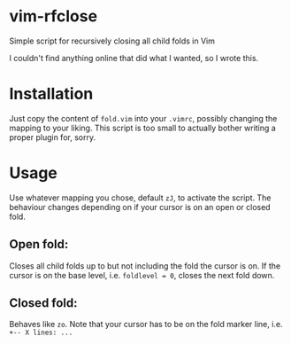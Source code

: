 # vim-rfclose
Simple script for recursively closing all child folds in Vim

I couldn't find anything online that did what I wanted, so I wrote this.

# Installation
Just copy the content of `fold.vim` into your `.vimrc`, possibly changing the mapping to your liking.
This script is too small to actually bother writing a proper plugin for, sorry.

# Usage
Use whatever mapping you chose, default `zJ`, to activate the script.
The behaviour changes depending on if your cursor is on an open or closed fold.

## Open fold:
Closes all child folds up to but not including the fold the cursor is on. If the cursor is on the base level, i.e. `foldlevel = 0`, closes the next fold down.

## Closed fold:
Behaves like `zo`. Note that your cursor has to be on the fold marker line, i.e. `+-- X lines: ...`
